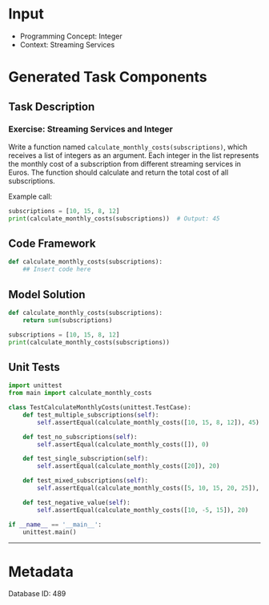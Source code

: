 # Input
- Programming Concept: Integer
- Context: Streaming Services

# Generated Task Components
## Task Description
### Exercise: Streaming Services and Integer

Write a function named `calculate_monthly_costs(subscriptions)`, which receives a list of integers as an argument. Each integer in the list represents the monthly cost of a subscription from different streaming services in Euros. The function should calculate and return the total cost of all subscriptions.

Example call:
```python
subscriptions = [10, 15, 8, 12]
print(calculate_monthly_costs(subscriptions))  # Output: 45
```


## Code Framework
```python
def calculate_monthly_costs(subscriptions):
    ## Insert code here

```

## Model Solution
```python
def calculate_monthly_costs(subscriptions):
    return sum(subscriptions)

subscriptions = [10, 15, 8, 12]
print(calculate_monthly_costs(subscriptions))

```

## Unit Tests
```python
import unittest
from main import calculate_monthly_costs

class TestCalculateMonthlyCosts(unittest.TestCase):
    def test_multiple_subscriptions(self):
        self.assertEqual(calculate_monthly_costs([10, 15, 8, 12]), 45)

    def test_no_subscriptions(self):
        self.assertEqual(calculate_monthly_costs([]), 0)

    def test_single_subscription(self):
        self.assertEqual(calculate_monthly_costs([20]), 20)

    def test_mixed_subscriptions(self):
        self.assertEqual(calculate_monthly_costs([5, 10, 15, 20, 25]), 75)

    def test_negative_value(self):
        self.assertEqual(calculate_monthly_costs([10, -5, 15]), 20)

if __name__ == '__main__':
    unittest.main()

```
___
# Metadata
Database ID: 489
